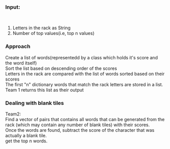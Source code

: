 <h3>Input:</h3><br />
<ol>
<li>Letters in the rack as String</li>
<li>Number of top values(i.e, top n values) </li>
</ol>

<h3>Approach</h3>
Create a list of words(representedd by a class which holds it's score and the word itself)<br />
Sort the list based on descending order of the scores <br />
Letters in the rack are compared with the list of words sorted based on their scores<br />
The first "n" dictionary words that match the rack letters are stored in a list.<br />
Team 1 returns this list as their output<br />

<h3>Dealing with blank tiles</h3>
Team2:<br />
  Find a vector of pairs that contains all words that can be generated from the rack (which may contain any number of blank tiles) with their scores.<br />
  Once the words are found, subtract the score of the character that was actually a blank tile.<br />
  get the top n words.<br />
